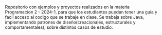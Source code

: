 Repositorio con ejemplos y proyectos realizados en la materia Programacion 2 - 2024-1, para que los estudiantes puedan tener una guia y facil acceso al codigo que se trabaje en clase.
Se trabaja sobre Java, implementando patrones de diseño(creacionales, estructurales y comportamentales), sobre distintos casos de estudio.
